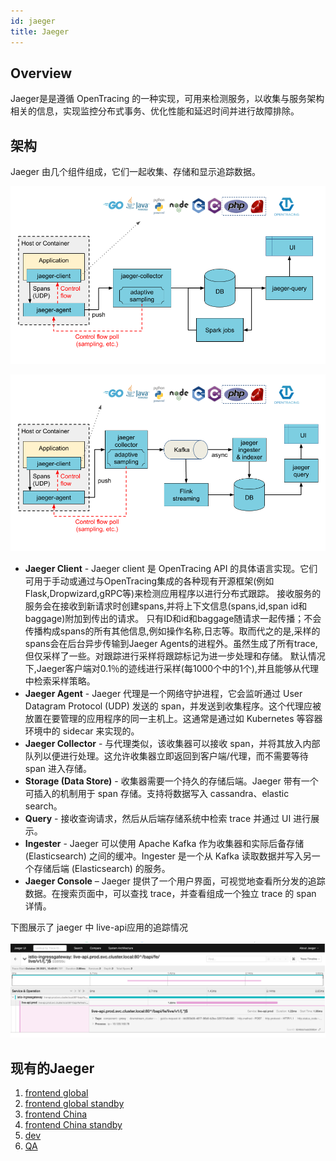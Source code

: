 ```yaml
---
id: jaeger
title: Jaeger
---
```


## Overview 
Jaeger是是遵循 OpenTracing 的一种实现，可用来检测服务，以收集与服务架构相关的信息，实现监控分布式事务、优化性能和延迟时间并进行故障排除。

## 架构

Jaeger 由几个组件组成，它们一起收集、存储和显示追踪数据。

![Illustration of direct-to-storage architecture](./img/jaeger-architecture-v1.png "Collectors are writing directly to storage")

![Illustration of architecture with Kafka as intermediate buffer](./img/jaeger-architecture-v2.png "Collectors are writing to Kafka as a preliminary buffer")

- **Jaeger Client** - Jaeger client 是 OpenTracing API 的具体语言实现。它们可用于手动或通过与OpenTracing集成的各种现有开源框架(例如Flask,Dropwizard,gRPC等)来检测应用程序以进行分布式跟踪。
接收服务的服务会在接收到新请求时创建spans,并将上下文信息(spans,id,span id和baggage)附加到传出的请求。 只有ID和id和baggage随请求一起传播；不会传播构成spans的所有其他信息,例如操作名称,日志等。取而代之的是,采样的spans会在后台异步传输到Jaeger Agents的进程外。虽然生成了所有trace,但仅采样了一些。对跟踪进行采样将跟踪标记为进一步处理和存储。 默认情况下,Jaeger客户端对0.1％的迹线进行采样(每1000个中的1个),并且能够从代理中检索采样策略。
- **Jaeger Agent** - Jaeger 代理是一个网络守护进程，它会监听通过 User Datagram Protocol (UDP) 发送的 span，并发送到收集程序。这个代理应被放置在要管理的应用程序的同一主机上。这通常是通过如 Kubernetes 等容器环境中的 sidecar 来实现的。
- **Jaeger Collector** - 与代理类似，该收集器可以接收 span，并将其放入内部队列以便进行处理。这允许收集器立即返回到客户端/代理，而不需要等待 span 进入存储。
- **Storage (Data Store)** - 收集器需要一个持久的存储后端。Jaeger 带有一个可插入的机制用于 span 存储。支持将数据写入 cassandra、elastic search。
- **Query** - 接收查询请求，然后从后端存储系统中检索 trace 并通过 UI 进行展示。
- **Ingester** - Jaeger 可以使用 Apache Kafka 作为收集器和实际后备存储 (Elasticsearch) 之间的缓冲。Ingester 是一个从 Kafka 读取数据并写入另一个存储后端 (Elasticsearch) 的服务。
- **Jaeger Console** – Jaeger 提供了一个用户界面，可视觉地查看所分发的追踪数据。在搜索页面中，可以查找 trace，并查看组成一个独立 trace 的 span 详情。

下图展示了 jaeger 中 live-api应用的追踪情况

![live-api jaeger](./img/jaeger_example.jpg)

## 现有的Jaeger

1. [frontend global](https://tracing.fe-com.toolsfdg.net/)
1. [frontend global standby](https://tracing-r1.fe-com.toolsfdg.net/)
1. [frontend China](https://tracing.fe-hk.toolsfdg.net/)
1. [frontend China standby](https://tracing-r1.fe-hk.toolsfdg.net/)
1. [dev](https://tracing.devfdg.net/)
1. [QA](https://tracing.qa1fdg.net/)
